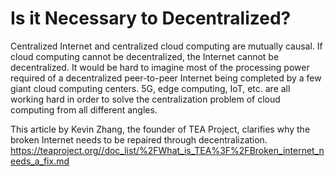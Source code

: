 # Is it Necessary to Decentralized?

Centralized Internet and centralized cloud computing are mutually causal. If cloud computing cannot be decentralized, the Internet cannot be decentralized. It would be hard to imagine most of the processing power required of a decentralized peer-to-peer Internet being completed by a few giant cloud computing centers. 5G, edge computing, IoT, etc. are all working hard in order to solve the centralization problem of cloud computing from all different angles.

This article by Kevin Zhang, the founder of TEA Project, clarifies why the broken Internet needs to be repaired through decentralization.
https://teaproject.org//doc_list/%2FWhat_is_TEA%3F%2FBroken_internet_needs_a_fix.md
